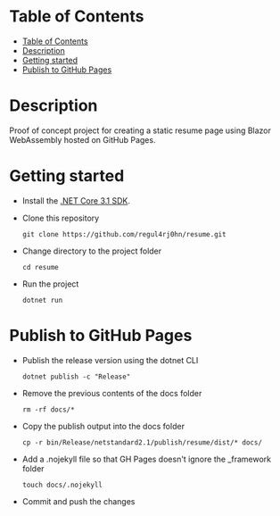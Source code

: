 # Table of Contents
- [Table of Contents](#table-of-contents)
- [Description](#description)
- [Getting started](#getting-started)
- [Publish to GitHub Pages](#publish-to-github-pages)

# Description

Proof of concept project for creating a static resume page using Blazor WebAssembly hosted on GitHub Pages.

# Getting started

- Install the [.NET Core 3.1 SDK](https://dotnet.microsoft.com/download/dotnet-core/3.1).
- Clone this repository

  `git clone https://github.com/regul4rj0hn/resume.git`
- Change directory to the project folder

  `cd resume`
- Run the project

  `dotnet run`

# Publish to GitHub Pages

- Publish the release version using the dotnet CLI

  `dotnet publish -c "Release"`
- Remove the previous contents of the docs folder

  `rm -rf docs/*`
- Copy the publish output into the docs folder

  `cp -r bin/Release/netstandard2.1/publish/resume/dist/* docs/`

- Add a .nojekyll file so that GH Pages doesn't ignore the _framework folder

  `touch docs/.nojekyll`
  
- Commit and push the changes